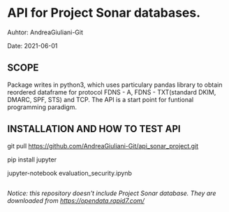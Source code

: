 # API for Project Sonar databases.

Auhtor: AndreaGiuliani-Git

Date: 2021-06-01


## SCOPE
Package writes in python3, which uses particulary pandas library to obtain reordered dataframe for protocol FDNS - A, FDNS - TXT(standard DKIM, DMARC, SPF, STS) and TCP. The API is a start point for funtional programming paradigm.

## INSTALLATION AND HOW TO TEST API
git pull https://github.com/AndreaGiuliani-Git/api_sonar_project.git

pip install jupyter

jupyter-notebook evaluation_security.ipynb

##
*Notice: this repository doesn't include Project Sonar database. They are downloaded from https://opendata.rapid7.com/*
